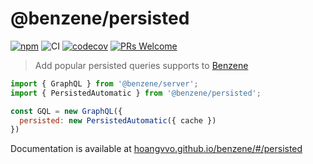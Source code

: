 # @benzene/persisted

[![npm](https://badgen.net/npm/v/@benzene/persisted)](https://www.npmjs.com/package/@benzene/persisted)
![CI](https://github.com/hoangvvo/benzene/workflows/CI/badge.svg)
[![codecov](https://codecov.io/gh/hoangvvo/benzene/branch/main/graph/badge.svg?token=KUCEOC1JT2)](https://codecov.io/gh/hoangvvo/benzene)
[![PRs Welcome](https://badgen.net/badge/PRs/welcome/ff5252)](/CONTRIBUTING.md)

> Add popular persisted queries supports to [Benzene](https://github.com/hoangvvo/benzene)

```js
import { GraphQL } from '@benzene/server';
import { PersistedAutomatic } from '@benzene/persisted';

const GQL = new GraphQL({
  persisted: new PersistedAutomatic({ cache })
})
```

Documentation is available at [hoangvvo.github.io/benzene/#/persisted](https://hoangvvo.github.io/benzene/#/persisted/)